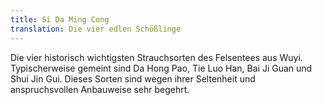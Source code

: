 ```yaml
---
title: Si Da Ming Cong
translation: Die vier edlen Schößlinge
---
```

Die vier historisch wichtigsten Strauchsorten des Felsentees aus Wuyi. Typischerweise gemeint sind Da Hong Pao, Tie Luo Han, Bai Ji Guan und Shui Jin Gui. Dieses Sorten sind wegen ihrer Seltenheit und anspruchsvollen Anbauweise sehr begehrt.

